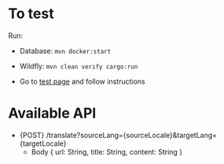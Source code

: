 # To test

Run:

- Database: `mvn docker:start`
- Wildfly:  `mvn clean verify cargo:run`

- Go to [test page](/) and follow instructions


# Available API

- {POST} /translate?sourceLang={sourceLocale}&targetLang={targetLocale} 
   - Body {
   url: String,
   title: String,
   content: String }
